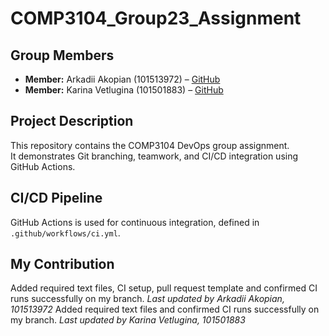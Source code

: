 # COMP3104_Group23_Assignment

## Group Members
- **Member:** Arkadii Akopian (101513972) – [GitHub](https://github.com/kalllak17)
- **Member:** Karina Vetlugina (101501883) – [GitHub](https://github.com/karina-vetlugina)

## Project Description
This repository contains the COMP3104 DevOps group assignment.  
It demonstrates Git branching, teamwork, and CI/CD integration using GitHub Actions.

## CI/CD Pipeline
GitHub Actions is used for continuous integration, defined in `.github/workflows/ci.yml`.

## My Contribution
Added required text files, CI setup, pull request template and confirmed CI runs successfully on my branch.
_Last updated by Arkadii Akopian, 101513972_
Added required text files and confirmed CI runs successfully on my branch.
_Last updated by Karina Vetlugina, 101501883_
